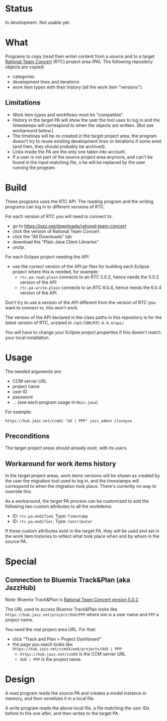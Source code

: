# Status

In development. Not usable yet.

# What

Programs to copy (read then write) content from a source and to a target [Rational Team Concert](https://jazz.net/products/rational-team-concert) (RTC) project area (PA). The following repository objects are copied:

- categories
- development lines and iterations
- work item types with their history (all the work item "versions").

## Limitations

- Work item types and workflows must be "compatible".
- History in the target PA will show the user the tool uses to log in and the timestamps will correspond to when the objects are written.
(But see workaround below.)
- The timelines will be re-created in the target project area, the program doesn't try to reuse existing development lines or iterations if some exist (and then, they should probably be archived).
- Links inside the PA are the only one taken into account.
- If a user is not part of the source project area anymore, and can't be found in the input matching file, s·he will be replaced by the user running the program.

# Build

These programs uses the RTC API. The reading program and the writing programs can log in to different versions of RTC.

For each version of RTC you will need to connect to:

- go to <https://jazz.net/downloads/rational-team-concert>
- click the version of Rational Team Concert
- click the "All Downloads" tab
- download the "Plain Java Client Libraries"
- unzip.

For each Eclipse project needing the API:

- use the correct version of the API jar files for building each Eclipse project where this is needed, for example:
  - `rtc.pa.read.plain` connects to an RTC 5.0.2, hence needs the 5.0.2 version of the API
  - `rtc.pa.write.plain` connects to an RTC 6.0.4, hence needs the 6.0.4 version of the API.
  
Don't try to use a version of the API different from the version of RTC you want to connect to, this won't work.

The version of the API declared in the class paths in this repository is for the latest version of RTC, unziped in `/opt/IBM/RTC-6.0.4/api/`

You will have to change your Eclipse project properties if this doesn't match your local installation.

# Usage

The needed arguments are:

- CCM server URL
- project name
- user ID
- password
- ... (see each program usage in `Main.java`)

For example:

`https://hub.jazz.net/ccm01 "UU | PPP" jazz_admin iloveyou`

## Preconditions

The target project areas should already exist, with its users.

## Workaround for work items history

In the target project areas, work items versions will be shown as created by the user the migration tool used to log in, and the timestamps will correspond to when the migration took place.
There's currently no way to override this.

As a workaround, the target PA process can be customized to add the following two custom attributes to all the workitems:

- ID: `rtc.pa.modified`, Type: `Timestamp`
- ID: `rtc.pa.modifier`, Type: `Contributor`

If these custom attributes exist in the target PA, they will be used and set in the work item histories to reflect what took place when and by whom in the source PA.

# Special

## Connection to Bluemix Track&Plan (aka JazzHub)

Note: Bluemix Track&Plan is [Rational Team Concert version 5.0.2](https://jazz.net/downloads/rational-team-concert/releases/5.0.2?p=allDownloads).

The URL used to access Bluemix Track&Plan looks like `https://hub.jazz.net/project/UUU/PPP` where `UUU` is a user name and `PPP` a project name.

You need the real project area URL. For that:

- click "Track and Plan > Project Dashboard"
- the page you reach looks like `https://hub.jazz.net/ccmXX/web/projects/UUU | PPP`
  - `https://hub.jazz.net/ccmXX` is the CCM server URL
  - `UUU | PPP` is the project name.
  
# Design

A read program reads the source PA and creates a model instance in memory, and then serializes it in a local file.

A write program reads the above local file, a file matching the user IDs before to the one after, and then writes to the target PA.
